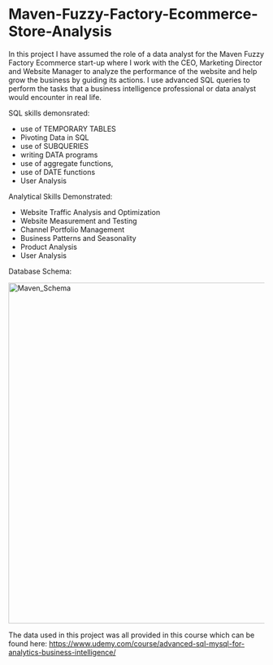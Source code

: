 # Maven-Fuzzy-Factory-Ecommerce-Store-Analysis
In this project I have assumed the role of a data analyst for the Maven Fuzzy Factory Ecommerce start-up where I work with the CEO, Marketing Director and Website Manager to analyze the performance of the website and help grow the business by guiding its actions. I use advanced SQL queries to perform the tasks that a business intelligence professional or data  analyst would encounter in real life.

SQL skills demonsrated:
- use of TEMPORARY TABLES
- Pivoting Data in SQL
- use of SUBQUERIES
- writing DATA programs
- use of aggregate functions,
- use of DATE functions
- User Analysis

Analytical Skills Demonstrated:
- Website Traffic Analysis and Optimization
- Website Measurement and Testing
- Channel Portfolio Management
- Business Patterns and Seasonality
- Product Analysis
- User Analysis

Database Schema:


<img width="670" alt="Maven_Schema" src="https://user-images.githubusercontent.com/91419941/186997615-c938fc3f-2268-4078-b2fe-d2ae48137099.png">

The data used in this project was all provided in this course which can be found here:
https://www.udemy.com/course/advanced-sql-mysql-for-analytics-business-intelligence/
